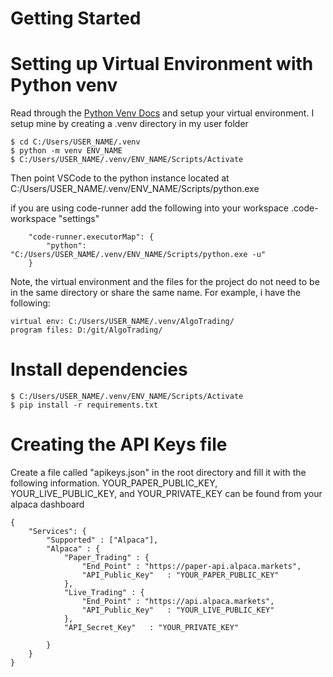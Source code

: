 # Getting Started


# Setting up Virtual Environment with Python venv

Read through the [Python Venv Docs](https://docs.python.org/3/tutorial/venv.html) and setup your virtual environment. I setup mine by creating a .venv directory in my user folder
```
$ cd C:/Users/USER_NAME/.venv
$ python -m venv ENV_NAME
$ C:/Users/USER_NAME/.venv/ENV_NAME/Scripts/Activate
```
Then point VSCode to the python instance located at C:/Users/USER_NAME/.venv/ENV_NAME/Scripts/python.exe 

if you are using code-runner add the following into your workspace .code-workspace "settings" 
```
    "code-runner.executorMap": {
        "python": "C:/Users/USER_NAME/.venv/ENV_NAME/Scripts/python.exe -u"
    }
```

Note, the virtual environment and the files for the project do not need to be in the same directory or share the same name. For example, i have the following:
```
virtual env: C:/Users/USER_NAME/.venv/AlgoTrading/
program files: D:/git/AlgoTrading/
```

# Install dependencies
```
$ C:/Users/USER_NAME/.venv/ENV_NAME/Scripts/Activate
$ pip install -r requirements.txt
```

# Creating the API Keys file

Create a file called "apikeys.json" in the root directory and fill it with the following information. YOUR_PAPER_PUBLIC_KEY, YOUR_LIVE_PUBLIC_KEY, and YOUR_PRIVATE_KEY can be found from your alpaca dashboard
```
{
    "Services": {
        "Supported" : ["Alpaca"],
        "Alpaca" : {
            "Paper_Trading" : {
                "End_Point" : "https://paper-api.alpaca.markets",
                "API_Public_Key"   : "YOUR_PAPER_PUBLIC_KEY"
            },
            "Live_Trading" : {
                "End_Point" : "https://api.alpaca.markets",
                "API_Public_Key"   : "YOUR_LIVE_PUBLIC_KEY"
            },
            "API_Secret_Key"   : "YOUR_PRIVATE_KEY"

        }
    }
}
```